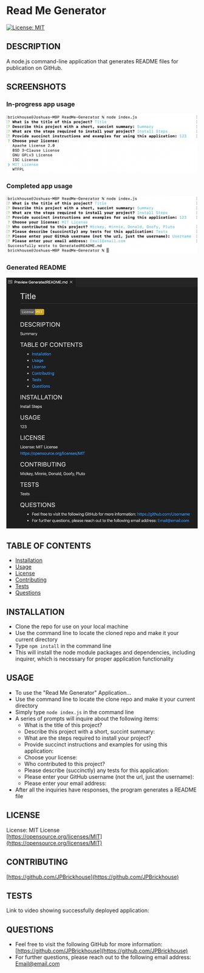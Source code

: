 
# Read Me Generator

[![License: MIT](https://img.shields.io/badge/License-MIT-yellow.svg)](https://opensource.org/licenses/MIT)

## DESCRIPTION
A node.js command-line application that generates README files for publication on GitHub.

## SCREENSHOTS
### In-progress app usage
![In-progress app usage](./imgs/WorkingApp1.png)

### Completed app usage
![Completed app usage](./imgs/WorkingApp2.png)

### Generated README
![Generated](./imgs/WorkingApp3.png)

## TABLE OF CONTENTS
* [Installation](#installation)
* [Usage](#usage)
* [License](#license)
* [Contributing](#contributing)
* [Tests](#tests)
* [Questions](#questions)
    
## INSTALLATION
- Clone the repo for use on your local machine
- Use the command line to locate the cloned repo and make it your current directory
- Type `npm install` in the command line
- This will install the node module packages and dependencies, including inquirer, which is necessary for proper application functionality

## USAGE
- To use the "Read Me Generator" Application...
- Use the command line to locate the clone repo and make it your current directory
- Simply type `node index.js` in the command line
- A series of prompts will inquire about the following items:
    - What is the title of this project?
    - Describe this project with a short, succint summary:
    - What are the steps required to install your project?
    - Provide succinct instructions and examples for using this application:
    - Choose your license:
    - Who contributed to this project?
    - Please describe (succinctly) any tests for this application:
    - Please enter your GitHub username (not the url, just the username):
    - Please enter your email address:
- After all the inquiries have responses, the program generates a README file

## LICENSE
License: MIT License<br>
[https://opensource.org/licenses/MIT](https://opensource.org/licenses/MIT)

## CONTRIBUTING
[https://github.com/JPBrickhouse](https://github.com/JPBrickhouse)

## TESTS
Link to video showing successfully deployed application:


## QUESTIONS
- Feel free to visit the following GitHub for more information:
[https://github.com/JPBrickhouse](https://github.com/JPBrickhouse)
- For further questions, please reach out to the following email address:
[Email@email.com](Email@email.com)
